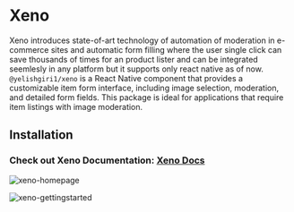 # Xeno

Xeno introduces state-of-art technology of automation of moderation in e-commerce sites and automatic form filling where the user single click can save thousands of times for an product lister and can be integrated seemlesly in any platform but it supports only react native as of now.
`@yelishgiri1/xeno` is a React Native component that provides a customizable item form interface, including image selection, moderation, and detailed form fields. This package is ideal for applications that require item listings with image moderation.

##  Installation
### Check out Xeno Documentation: [Xeno Docs](https://xeno-documentation.vercel.app/) 


![xeno-homepage](https://github.com/user-attachments/assets/31f89605-9ae7-4b61-a641-9f12cc105de0)

![xeno-gettingstarted](https://github.com/user-attachments/assets/c9da4775-8c7a-40f8-9e09-a6661b51d546)

